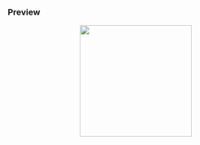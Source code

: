 ### Preview
<div align="center">
  <img src="https://github.com/taoyimin/Gift/raw/master/pic/video.gif" width="220">
</div>
<br>
